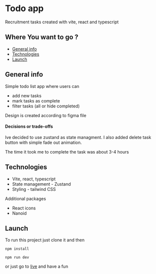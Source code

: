 # Todo app

Recruitment tasks created with vite, react and typescript

## Where You want to go ?

- [General info](#general-info)
- [Technologies](#technologies)
- [Launch](#launch)

## General info

Simple todo list app where users can

- add new tasks
- mark tasks as complete
- filter tasks (all or hide completed)

Design is created according to figma file

#### Decisions or trade-offs

Ive decided to use zustand as state managment. I also added delete task button with simple fade out animation.

The time it took me to complete the task was about 3-4 hours

## Technologies

- Vite, react, typescript
- State management - Zustand
- Styling - tailwind CSS

Additional packages

- React icons
- Nanoid

## Launch

To run this project just clone it and then

```
npm install
```

```
npm run dev
```

or just go to [live](https://siemacotam.github.io/todo-app/) and have a fun
